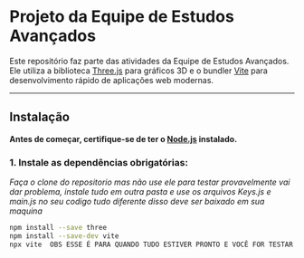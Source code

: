 # Projeto da Equipe de Estudos Avançados

Este repositório faz parte das atividades da Equipe de Estudos Avançados. Ele utiliza a biblioteca [Three.js](https://threejs.org/) para gráficos 3D e o bundler [Vite](https://vitejs.dev/) para desenvolvimento rápido de aplicações web modernas.

---

##  Instalação

**Antes de começar, certifique-se de ter o [Node.js](https://nodejs.org/) instalado.**

### 1. Instale as dependências obrigatórias:
*Faça o clone do repositorio mas não use ele para testar provavelmente vai dar problema, instale tudo em outra pasta e use os arquivos Keys.js e main.js no seu codigo tudo diferente disso deve ser baixado em sua maquina*
```bash
npm install --save three
npm install --save-dev vite
npx vite  OBS ESSE É PARA QUANDO TUDO ESTIVER PRONTO E VOCÊ FOR TESTAR O CODIGO
